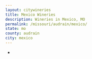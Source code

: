 ```yaml
---
layout: citywineries
title: Mexico Wineries
description: Wineries in Mexico, MO
permalink: /missouri/audrain/mexico/
state: mo
county: audrain
city: mexico
---
```

-
